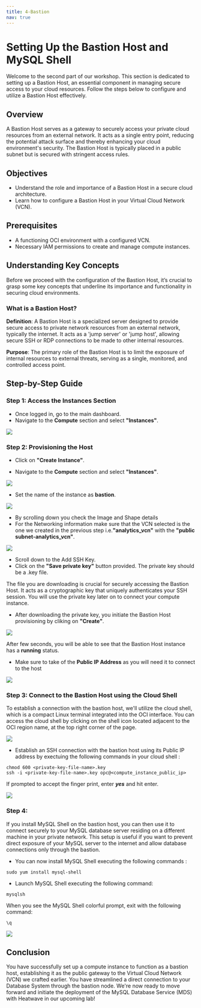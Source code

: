 ```yaml
---
title: 4-Bastion
nav: true
---
```


# Setting Up the Bastion Host and MySQL Shell

Welcome to the second part of our workshop. This section is dedicated to setting up a Bastion Host, an essential component in managing secure access to your cloud resources. Follow the steps below to configure and utilize a Bastion Host effectively.


## Overview 

A Bastion Host serves as a gateway to securely access your private cloud resources from an external network. It acts as a single entry point, reducing the potential attack surface and thereby enhancing your cloud environment's security. The Bastion Host is typically placed in a public subnet but is secured with stringent access rules.


## Objectives 

- Understand the role and importance of a Bastion Host in a secure cloud architecture.
- Learn how to configure a Bastion Host in your Virtual Cloud Network (VCN).


## Prerequisites 

- A functioning OCI environment with a configured VCN.
- Necessary IAM permissions to create and manage compute instances.


## Understanding Key Concepts

Before we proceed with the configuration of the Bastion Host, it’s crucial to grasp some key concepts that underline its importance and functionality in securing cloud environments.

### What is a Bastion Host?
**Definition**: A Bastion Host is a specialized server designed to provide secure access to private network resources from an external network, typically the internet. It acts as a 'jump server' or 'jump host', allowing secure SSH or RDP connections to be made to other internal resources.

**Purpose**: The primary role of the Bastion Host is to limit the exposure of internal resources to external threats, serving as a single, monitored, and controlled access point.


## Step-by-Step Guide


### Step 1: Access the Instances Section

- Once logged in, go to the main dashboard.
- Navigate to the **Compute** section and select **"Instances"**.

![](images/get_instance.png)


### Step 2: Provisioning the Host

- Click on **"Create Instance"**.

- Navigate to the **Compute** section and select **"Instances"**.

![](images/create_instance.png)

- Set the name of the instance as **bastion**.

![](images/name_bastion.png)

- By scrolling down you check the Image and Shape details 
- For the Networking information make sure that the VCN selected is the one we created in the previous step i.e.**"analytics_vcn"** with the **"public subnet-analytics_vcn"**.

![](images/vcn_settings.png)

- Scroll down to the Add SSH Key.
- Click on the **"Save private key"** button provided. The private key should be a .key  file.

The file you are downloading is crucial for securely accessing the Bastion Host. It acts as a cryptographic key that uniquely authenticates your SSH session. You will use the private key later on to connect your compute instance.


- After downloading the private key, you initiate the Bastion Host provisioning by cliking on **"Create"**.

![](images/key_save.png)

After few seconds, you will be able to see that the Bastion Host instance has a **running** status. 

- Make sure to take of the **Public IP Address** as you will need it to connect to the host 

![](images/bastion_running.png)


### Step 3: Connect to the Bastion Host using the Cloud Shell

To establish a connection with the bastion host, we'll utilize the cloud shell, which is a compact Linux terminal integrated into the OCI interface. You can access the cloud shell by clicking on the shell icon located adjacent to the OCI region name, at the top right corner of the page.

![](images/cloud_shell.png)


- Establish an SSH connection with the bastion host using its Public IP address by exectuing the following commands in your cloud shell :
```
chmod 600 <private-key-file-name>.key
ssh -i <private-key-file-name>.key opc@<compute_instance_public_ip>
```

If prompted to accept the finger print, enter _**yes**_ and hit enter.

![](images/bastion_connection.png)

### Step 4: 

If you install MySQL Shell on the bastion host, you can then use it to connect securely to your MySQL database server residing on a different machine in your private network. This setup is useful if you want to prevent direct exposure of your MySQL server to the internet and allow database connections only through the bastion.


- You can now install MySQL Shell executing the following commands :

```
sudo yum install mysql-shell  
```

- Launch MySQL Shell executing the following command:
```
mysqlsh
```
When you see the MySQL Shell colorful prompt, exit with the following command:
```
\q
```

![](images/mysqlsh.png)


## Conclusion
You have successfully set up a compute instance to function as a bastion host, establishing it as the public gateway to the Virtual Cloud Network (VCN) we crafted earlier. You have streamlined a direct connection to your Database System through
the bastion node. We're now ready to move forward and initiate the deployment of the MySQL Database Service (MDS) with Heatwave in our upcoming lab!
